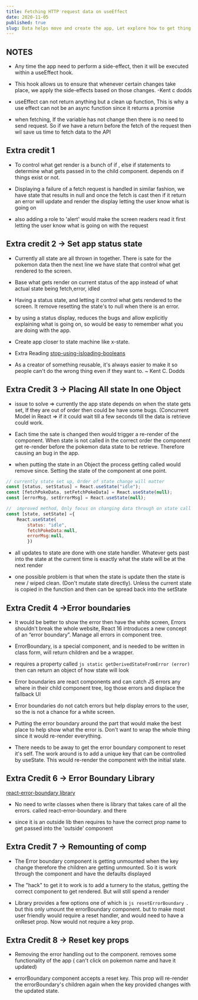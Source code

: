 ```yaml
---
title: Fetching HTTP request data on useEffect
date: 2020-11-05
published: true
slug: Data helps move and create the app, Let explore how to get thing going in React
---
```


## NOTES

- Any time the app need to perform a side-effect, then it will be executed within a useEffect hook.

- This hook allows us to ensure that whenever certain changes take place, we apply the side-effects based on those changes. -Kent c dodds

- useEffect can not return anything but a clean up function, This is why a use effect can not be an async function since it returns a promise

- when fetching, If the variable has not change then there is no need to send request. So if we have a return before the fetch of the request then wil save us time to fetch data to the API

## Extra credit 1

- To control what get render is a bunch of if , else if statements to determine what gets passed in to the child component. depends on if things exist or not.

- Displaying a failure of a fetch request is handled in similar fashion, we have state that results in null and once the fetch is cast then if it return an error will update and render the display letting the user know what is going on

- also adding a role to 'alert' would make the screen readers read it first letting the user know what is going on with the request

## Extra credit 2 -> Set app status state

- Currently all state are all thrown in together. There is sate for the pokemon data then the next line we have state that control what get rendered to the screen.

- Base what gets render on current status of the app instead of what actual state being fetch,error, idled

- Having a status state, and letting it control what gets rendered to the screen. It remove resetting the state's to null when there is an error.

- by using a status display, reduces the bugs and allow explicitly explaining what is going on, so would be easy to remember what you are doing with the app.

- Create app closer to state machine like x-state.

- Extra Reading [stop-using-isloading-booleans](https://kentcdodds.com/blog/stop-using-isloading-booleans)

- As a creator of something reusable, it's always easier to make it so people can't do the wrong thing even if they want to. ~ Kent C. Dodds

## Extra Credit 3 -> Placing All state In one Object

- issue to solve => currently the app state depends on when the state gets set, If they are out of order then could be have some bugs. (Concurrent Model in React => if it could wait till a few seconds till the data is retrieve could work.

- Each time the sate is changed then would trigger a re-render of the component. When state is not called in the correct order the component get re-render before the pokemon data state to be retrieve. Therefore causing an bug in the app.

- when putting the state in an Object the process getting called would remove since. Setting the state of the component at one point.

```js
// currently state set up, Order of state change will matter
const [status, setStatus] = React.useState("idle");
const [fetchPokeData, setFetchPokeData] = React.useState(null);
const [errorMsg, setErrorMsg] = React.useState(null);

//  improved method, Only focus on changing data through on state call
const [state, setState] ={
    React.useState(
        status: "idle",
        fetchPokeData:null,
        errorMsg:null,
        })
```

- all updates to state are done with one state handler. Whatever gets past into the state at the current time is exactly what the state will be at the next render

- one possible problem is that when the state is update then the state is new / wiped clean. (Don't mutate state directly). Unless the current state is copied in the function and then can be spread back into the setState

## Extra Credit 4 ->Error boundaries

- It would be better to show the error then have the white screen, Errors shouldn't break the whole website, React 16 introduces a new concept of an “error boundary”. Manage all errors in component tree.

- ErrorBoundary, is a special component, and is needed to be written in class form, will return children and be a wrapper.

- requires a property called `js static getDerivedStateFromError (error)` then can return an object of how state will look

- Error boundaries are react components and can catch JS errors any where in their child component tree, log those errors and displace the fallback UI

- Error boundaries do not catch errors but help display errors to the user, so the is not a chance for a white screen.

- Putting the error boundary around the part that would make the best place to help show what the error is. Don't want to wrap the whole thing since it would re-render everything.

- There needs to be away to get the error boundary component to reset it's self. The work around is to add a unique key that can be controlled by useState. This would re-render the component with the initial state.

## Extra Credit 6 -> Error Boundary Library

[react-error-boundary library](https://www.npmjs.com/package/react-error-boundary)

- No need to write classes when there is library that takes care of all the errors. called react-error-boundary. and there

- since it is an outside lib then requires to have the correct prop name to get passed into the 'outside' component

## Extra Credit 7 -> Remounting of comp

- The Error boundary component is getting unmounted when the key change therefore the children are getting unmounted. So it is work through the component and have the defaults displayed

- The "hack" to get it to work is to add a turnery to the status, getting the correct component to get rendered. But will still spend a render

- Library provides a few options one of which is `js resetErrorBoundary `. but this only umount the errorBoundary component. but to make most user friendly would require a reset handler, and would need to have a onReset prop. Now would not require a key prop.

## Extra Credit 8 -> Reset key props

- Removing the error handling out to the component. removes some functionality of the app ( can't click on pokemon name and have it updated)

- errorBoundary component accepts a reset key. This prop will re-render the errorBoundary's children again when the key provided changes with the updated state.
